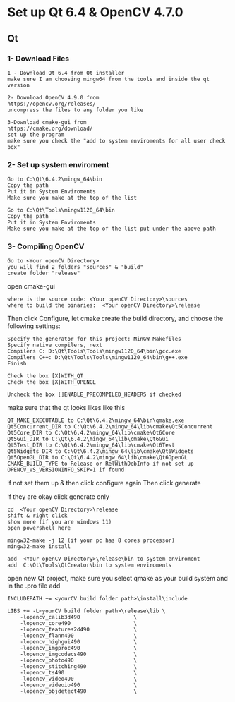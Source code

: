 # Set up Qt 6.4 & OpenCV 4.7.0

## Qt

### 1- Download Files

```
1 - Download Qt 6.4 from Qt installer
make sure I am choosing mingw64 from the tools and inside the qt version
```

```
2- Download OpenCV 4.9.0 from
https://opencv.org/releases/
uncompress the files to any folder you like
```

```
3-Download cmake-gui from
https://cmake.org/download/
set up the program
make sure you check the "add to system enviroments for all user check box"
```

### 2- Set up system enviroment

```
Go to C:\Qt\6.4.2\mingw_64\bin
Copy the path
Put it in System Enviroments
Make sure you make at the top of the list
```

```
Go to C:\Qt\Tools\mingw1120_64\bin
Copy the path
Put it in System Enviroments
Make sure you make at the top of the list put under the above path
```

### 3- Compiling OpenCV

```
Go to <Your openCV Directory>
you will find 2 folders "sources" & "build"
create folder "release"
```

open cmake-gui

```
where is the source code: <Your openCV Directory>\sources
where to build the binaries:  <Your openCV Directory>\release
```

Then click Configure, let cmake create the build directory, and choose the following settings:

```
Specify the generator for this project: MinGW Makefiles
Specify native compilers, next
Compilers C: D:\Qt\Tools\Tools\mingw1120_64\bin\gcc.exe
Compilers C++: D:\Qt\Tools\Tools\mingw1120_64\bin\g++.exe
Finish
```

```
Check the box [X]WITH_QT
Check the box [X]WITH_OPENGL
```

```
Uncheck the box []ENABLE_PRECOMPILED_HEADERS if checked
```

make sure that the qt looks likes like this

```
QT_MAKE_EXECUTABLE to C:\Qt\6.4.2\mingw_64\bin\qmake.exe
Qt5Concurrent_DIR to C:\Qt\6.4.2\mingw_64\lib\cmake\Qt5Concurrent
Qt5Core_DIR to C:\Qt\6.4.2\mingw_64\lib\cmake\Qt6Core
Qt5Gui_DIR to C:\Qt\6.4.2\mingw_64\lib\cmake\Qt6Gui
Qt5Test_DIR to C:\Qt\6.4.2\mingw_64\lib\cmake\Qt6Test
Qt5Widgets_DIR to C:\Qt\6.4.2\mingw_64\lib\cmake\Qt6Widgets
Qt5OpenGL_DIR to C:\Qt\6.4.2\mingw_64\lib\cmake\Qt6OpenGL
CMAKE_BUILD_TYPE to Release or RelWithDebInfo if not set up
OPENCV_VS_VERSIONINFO_SKIP=1 if found
```

if not set them up & then click configure again Then click generate

if they are okay click generate only

```
cd  <Your openCV Directory>\release
shift & right click
show more (if you are windows 11)
open powershell here

mingw32-make -j 12 (if your pc has 8 cores processor)
mingw32-make install
```

```
add  <Your openCV Directory>\release\bin to system enviroment
add  C:\Qt\Tools\QtCreator\bin to system enviroments
```

open new Qt project, make sure you select qmake as your build system
and in the .pro file add

```
INCLUDEPATH += <yourCV build folder path>\install\include

LIBS += -L<yourCV build folder path>\release\lib \
    -lopencv_calib3d490                 \
    -lopencv_core490                    \
    -lopencv_features2d490              \
    -lopencv_flann490                   \
    -lopencv_highgui490                 \
    -lopencv_imgproc490                 \
    -lopencv_imgcodecs490               \
    -lopencv_photo490                   \
    -lopencv_stitching490               \
    -lopencv_ts490                      \
    -lopencv_video490                   \
    -lopencv_videoio490                 \
    -lopencv_objdetect490               \

```
